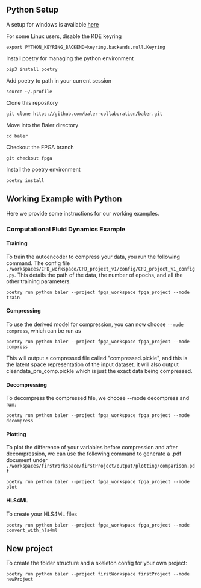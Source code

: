 ## Python Setup
A setup for windows is available [here](documentation/setup/python_setup_windows.md)

For some Linux users, disable the KDE keyring
```console
export PYTHON_KEYRING_BACKEND=keyring.backends.null.Keyring
```
Install poetry for managing the python environment
```console
pip3 install poetry
```
Add poetry to path in your current session
```console
source ~/.profile
```
Clone this repository
```console
git clone https://github.com/baler-collaboration/baler.git
```
Move into the Baler directory
```console
cd baler
```

Checkout the FPGA branch
```console
git checkout fpga
```

Install the poetry environment
```console
poetry install
```

## Working Example with Python

Here we provide some instructions for our working examples.

### Computational Fluid Dynamics Example

#### Training ####
To train the autoencoder to compress your data, you run the following command. The config file `./workspaces/CFD_workspace/CFD_project_v1/config/CFD_project_v1_config.py`. This details the path of the data, the number of epochs, and all the other training parameters.
```console
poetry run python baler --project fpga_workspace fpga_project --mode train
```

#### Compressing ####
To use the derived model for compression, you can now choose ``--mode compress``, which can be run as
```console
poetry run python baler --project fpga_workspace fpga_project --mode compress
```
This will output a compressed file called "compressed.pickle", and this is the latent space representation of the input dataset. It will also output cleandata_pre_comp.pickle which is just the exact data being compressed.

#### Decompressing ####
To decompress the compressed file, we choose --mode decompress and run:
```console
poetry run python baler --project fpga_workspace fpga_project --mode decompress
```

#### Plotting ####
To plot the difference of your variables before compression and after decompression, we can use the following command to generate a .pdf document under ``./workspaces/firstWorkspace/firstProject/output/plotting/comparison.pdf``

```console
poetry run python baler --project fpga_workspace fpga_project --mode plot
```

#### HLS4ML ####
To create your HLS4ML files
```console
poetry run python baler --project fpga_workspace fpga_project --mode convert_with_hls4ml
```

## New project ##
To create the folder structure and a skeleton config for your own project:
```console
poetry run python baler --project firstWorkspace firstProject --mode newProject
```
